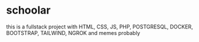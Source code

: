 # schoolar
this is a fullstack project with HTML, CSS, JS, PHP, POSTGRESQL, DOCKER, BOOTSTRAP, TAILWIND, NGROK and memes probably
